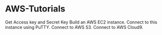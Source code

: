 # AWS-Tutorials









Get Access key and Secret Key
Build an AWS EC2 instance.
Connect to this instance using PuTTY.
Connect to AWS S3.
Connect to AWS Cloud9.
